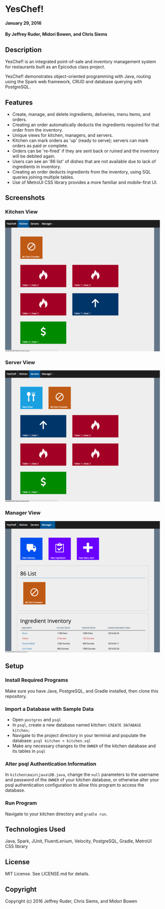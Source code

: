 # YesChef!

#### January 29, 2016

#### By Jeffrey Ruder, Midori Bowen, and Chris Siems

## Description

YesChef! is an integrated point-of-sale and inventory management system for restaurants built as an Epicodus class project.

YesChef! demonstrates object-oriented programming with Java, routing using the Spark web framework, CRUD and database querying with PostgreSQL.

## Features

* Create, manage, and delete ingredients, deliveries, menu items, and orders.
* Creating an order automatically deducts the ingredients required for that order from the inventory.
* Unique views for kitchen, managers, and servers.
* Kitchen can mark orders as 'up' (ready to serve); servers can mark orders as paid or complete.
* Orders can be 're-fired' if they are sent back or ruined and the inventory will be debited again.
* Users can see an '86 list' of dishes that are not available due to lack of ingredients in inventory.
* Creating an order deducts ingredients from the inventory, using SQL queries joining multiple tables.
* Use of MetroUI CSS library provides a more familiar and mobile-first UI.

## Screenshots

### Kitchen View

![YesChef-1](YesChef-1.png)

### Server View

![YesChef-2](YesChef-2.png)

### Manager View

![YesChef-3](YesChef-3.png)

## Setup

### Install Required Programs

Make sure you have Java, PostgreSQL, and Gradle installed, then clone this repository.

### Import a Database with Sample Data

* Open `postgres` and `psql`
* In `psql`, create a new database named kitchen: `CREATE DATABASE kitchen;`
* Navigate to the project directory in your terminal and populate the database: `psql kitchen < kitchen.sql`
* Make any necessary changes to the `OWNER` of the kitchen database and its tables in `psql`

### Alter psql Authentication Information

In `kitchen\main\java\DB.java`, change the `null` parameters to the username and password of the `OWNER` of your kitchen database, or otherwise alter your psql authentication configuration to allow this program to access the database.

### Run Program

Navigate to your kitchen directory and `gradle run`.

## Technologies Used

Java, Spark, JUnit, FluentLenium, Velocity, PostgreSQL, Gradle, MetroUI CSS library

## License

MIT License. See LICENSE.md for details.

## Copyright

Copyright (c) 2016 Jeffrey Ruder, Chris Siems, and Midori Bowen
